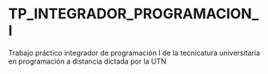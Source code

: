 # TP_INTEGRADOR_PROGRAMACION_I
Trabajo práctico integrador de programación I de la tecnicatura universitaria en programación a distancia dictada por la UTN
